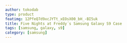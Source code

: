 ```yaml
---
author: tokodab
type: product
featimg: 12PfeQ7d9xcJYTt_xEOsX00_bH_-BI5uk
title: Five Nights at Freddy´s Samsung Galaxy S9 Case
tags: [samsung, galaxy, s9]
category: [samsung]
---
```

